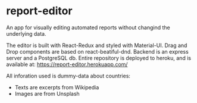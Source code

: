 # report-editor

An app for visually editing automated reports without changind the underlying data.

The editor is built with React-Redux and styled with Material-UI. Drag and Drop components are based on react-beatiful-dnd.
Backend is an express server and a PostgreSQL db. Entire repository is deployed to heroku, and is available at: https://report-editor.herokuapp.com/

All inforation used is dummy-data about countries:
* Texts are excerpts from Wikipedia
* Images are from Unsplash